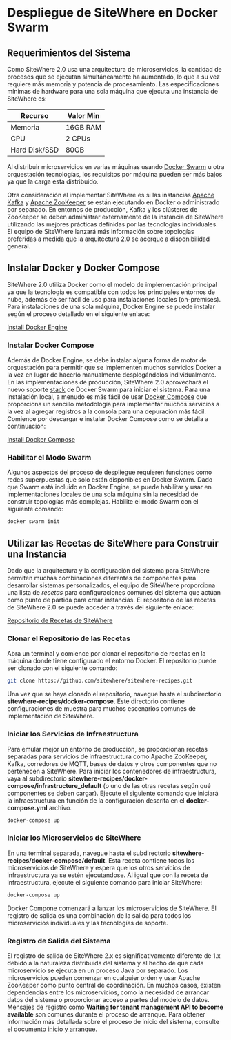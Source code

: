 # Despliegue de SiteWhere en Docker Swarm

## Requerimientos del Sistema

Como SiteWhere 2.0 usa una arquitectura de microservicios, la cantidad de
procesos que se ejecutan simultáneamente ha aumentado, lo que a su vez requiere
más memoria y potencia de procesamiento. Las especificaciones mínimas de hardware
para una sola máquina que ejecuta una instancia de SiteWhere es:

| Recurso       | Valor Min |
| ------------- | --------- |
| Memoria       | 16GB RAM  |
| CPU           | 2 CPUs    |
| Hard Disk/SSD | 80GB      |

Al distribuir microservicios en varias máquinas usando
[Docker Swarm](https://github.com/docker/swarm) u otra orquestación
tecnologías, los requisitos por máquina pueden ser más bajos ya que la carga
esta distribuido.

Otra consideración al implementar SiteWhere es si las instancias
[Apache Kafka](https://kafka.apache.org/) y [Apache ZooKeeper](https://zookeeper.apache.org/) 
se están ejecutando en Docker o administrado por separado. En entornos de producción, Kafka y
los clústeres de ZooKeeper se deben administrar externamente de la instancia de SiteWhere
utilizando las mejores prácticas definidas por las tecnologías individuales. El equipo de
SiteWhere lanzará más información sobre topologías preferidas a medida que la arquitectura 2.0
se acerque a disponibilidad general.

## Instalar Docker y Docker Compose

SiteWhere 2.0 utiliza Docker como el modelo de implementación principal ya que la tecnología
es compatible con todos los principales entornos de nube, además de ser fácil de
uso para instalaciones locales (on-premises). Para instalaciones de una sola máquina, Docker
Engine se puede instalar según el proceso detallado en el siguiente enlace:

[Install Docker Engine](https://docs.docker.com/engine/installation/)

### Instalar Docker Compose

Además de Docker Engine, se debe instalar alguna forma de motor de orquestación
para permitir que se implementen muchos servicios Docker a la vez en lugar de hacerlo manualmente
desplegándolos individualmente. En las implementaciones de producción, SiteWhere 2.0 aprovechará
el nuevo soporte [stack](https://docs.docker.com/engine/reference/commandline/stack_deploy/)
de Docker Swarm para iniciar el sistema. Para una instalación local, a menudo es más fácil de usar
[Docker Compose](https://docs.docker.com/compose/install/) que proporciona un sencillo
metodología para implementar muchos servicios a la vez al agregar registros a la consola
para una depuración más fácil. Comience por descargar e instalar Docker Compose como se detalla a continuación:

[Install Docker Compose](https://docs.docker.com/compose/install/)

### Habilitar el Modo Swarm

Algunos aspectos del proceso de despliegue requieren funciones como redes superpuestas que
solo están disponibles en Docker Swarm. Dado que Swarm está incluido en Docker Engine,
se puede habilitar y usar en implementaciones locales de una sola máquina sin la necesidad
de construir topologías más complejas. Habilite el modo Swarm con el siguiente comando:

```sh
docker swarm init
```

## Utilizar las Recetas de SiteWhere para Construir una Instancia

Dado que la arquitectura y la configuración del sistema para SiteWhere permiten
muchas combinaciones diferentes de componentes para desarrollar sistemas personalizados,
el equipo de SiteWhere proporciona una lista de _recetas_ para configuraciones comunes
del sistema que actúan como punto de partida para crear instancias. El repositorio de las
recetas de SiteWhere 2.0 se puede acceder a través del siguiente enlace:

[Repositorio de Recetas de SiteWhere](https://github.com/sitewhere/sitewhere-recipes)

### Clonar el Repositorio de las Recetas

Abra un terminal y comience por clonar el repositorio de recetas en la máquina
donde tiene configurado el entorno Docker. El repositorio puede ser clonado
con el siguiente comando:

```sh
git clone https://github.com/sitewhere/sitewhere-recipes.git
```

Una vez que se haya clonado el repositorio, navegue hasta el subdirectorio **sitewhere-recipes/docker-compose**.
Este directorio contiene configuraciones de muestra para muchos escenarios comunes de implementación de SiteWhere.

### Iniciar los Servicios de Infraestructura

Para emular mejor un entorno de producción, se proporcionan recetas separadas para
servicios de infraestructura como Apache ZooKeeper, Kafka, corredores de MQTT, bases de datos
y otros componentes que no pertenecen a SiteWhere. Para iniciar los contenedores de infraestructura,
vaya al subdirectorio **sitewhere-recipes/docker-compose/infrastructure_default** (o uno de las otras
recetas según qué componentes se deben cargar). Ejecute el siguiente comando que iniciará la infraestructura en función de la configuración descrita en el **docker-compose.yml** archivo.

```sh
docker-compose up
```

### Iniciar los Microservicios de SiteWhere

En una terminal separada, navegue hasta el subdirectorio **sitewhere-recipes/docker-compose/default**.
Esta receta contiene todos los microservicios de SiteWhere y espera que los otros servicios de infraestructura
ya se estén ejecutandose. Al igual que con la receta de infraestructura, ejecute el siguiente comando para iniciar SiteWhere:

```sh
docker-compose up
```

Docker Compone comenzará a lanzar los microservicios de SiteWhere. El registro de salida es una
combinación de la salida para todos los microservicios individuales y las tecnologías de soporte.

### Registro de Salida del Sistema

El registro de salida de SiteWhere 2.x es significativamente diferente de 1.x debido a
la naturaleza distribuida del sistema y al hecho de que cada microservicio se ejecuta
en un proceso Java por separado. Los microservicios pueden comenzar en cualquier orden y
usar Apache ZooKeeper como punto central de coordinación. En muchos casos, existen dependencias
entre los microservicios, como la necesidad de arrancar datos del sistema o proporcionar acceso
a partes del modelo de datos. Mensajes de registro como
**Waiting for tenant management API to become available** son comunes durante el proceso de arranque.
Para obtener información más detallada sobre el proceso de inicio del sistema, consulte el documento
[inicio y arranque](../guide/README.md).
